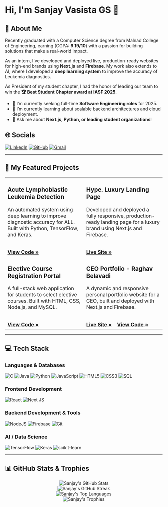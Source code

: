 # Hi, I'm Sanjay Vasista GS 👋

## 💫 About Me
Recently graduated with a Computer Science degree from Malnad College of Engineering, earning (CGPA: **9.19/10**) with a passion for building solutions that make a real-world impact.

As an intern, I've developed and deployed live, production-ready websites for high-end brands using **Next.js** and **Firebase**. My work also extends to AI, where I developed a **deep learning system** to improve the accuracy of Leukemia diagnostics.

As President of my student chapter, I had the honor of leading our team to win the **🏆 Best Student Chapter award at IASF 2025**.

- 🔭 I’m currently seeking full-time **Software Engineering roles** for 2025.
- 🌱 I’m currently learning about scalable backend architectures and cloud deployment.
- 💬 Ask me about **Next.js, Python, or leading student organizations**!

## 🌐 Socials
[![LinkedIn](https://img.shields.io/badge/LinkedIn-%230077B5.svg?style=for-the-badge&logo=linkedin&logoColor=white)](https://linkedin.com/in/sanjay-vasista-gs-2103b7229)
[![GitHub](https://img.shields.io/badge/GitHub-%23181717.svg?style=for-the-badge&logo=github&logoColor=white)](https://github.com/SanjayVasista)
[![Gmail](https://img.shields.io/badge/Gmail-%23D14836.svg?style=for-the-badge&logo=gmail&logoColor=white)](mailto:sanjayvasistags@gmail.com)

---

## 🚀 My Featured Projects

<table>
<tr>
<td width="50%">
  <h3>Acute Lymphoblastic Leukemia Detection</h3>
  <p>An automated system using deep learning to improve diagnostic accuracy for ALL. Built with Python, TensorFlow, and Keras.</p>
  <br>
  <a href="https://github.com/SanjayVasista/main-project"><strong>View Code »</strong></a>
</td>
<td width="50%">
  <h3>Hype. Luxury Landing Page</h3>
  <p>Developed and deployed a fully responsive, production-ready landing page for a luxury brand using Next.js and Firebase.</p>
  <br>
  <a href="https://hype.luxury"><strong>Live Site »</strong></a>
  <span>&nbsp;&nbsp;</span>
<!--   <a href="[PASTE_PROJECT_REPO_LINK_HERE]"><strong>View Code »</strong></a> -->
</td>
</tr>
<tr>
<td width="50%">
  <h3>Elective Course Registration Portal</h3>
  <p>A full-stack web application for students to select elective courses. Built with HTML, CSS, Node.js, and MySQL.</p>
  <br>
  <a href="https://github.com/SanjayVasista/Mini-project"><strong>View Code »</strong></a>
</td>
<td width="50%">
  <h3>CEO Portfolio - Raghav Belavadi</h3>
  <p>A dynamic and responsive personal portfolio website for a CEO, built and deployed with Next.js and Firebase.</p>
  <br>
  <a href="https://raghavbelavadi.com"><strong>Live Site »</strong></a>
  <span>&nbsp;&nbsp;</span>
  <a href="https://github.com/SanjayVasista/raaghav-page"><strong>View Code »</strong></a>
</td>
</tr>
</table>

---

## 💻 Tech Stack

### Languages & Databases
![C](https://img.shields.io/badge/c-%2300599C.svg?style=for-the-badge&logo=c&logoColor=white)
![Java](https://img.shields.io/badge/java-%23ED8B00.svg?style=for-the-badge&logo=openjdk&logoColor=white)
![Python](https://img.shields.io/badge/python-3670A0?style=for-the-badge&logo=python&logoColor=ffdd54)
![JavaScript](https://img.shields.io/badge/javascript-%23323330.svg?style=for-the-badge&logo=javascript&logoColor=%23F7DF1E)
![HTML5](https://img.shields.io/badge/html5-%23E34F26.svg?style=for-the-badge&logo=html5&logoColor=white)
![CSS3](https://img.shields.io/badge/css3-%231572B6.svg?style=for-the-badge&logo=css3&logoColor=white)
![SQL](https://img.shields.io/badge/sql-%2332668C.svg?style=for-the-badge&logo=mysql&logoColor=white)

### Frontend Development
![React](https://img.shields.io/badge/react-%2320232a.svg?style=for-the-badge&logo=react&logoColor=%2361DAFB)
![Next JS](https://img.shields.io/badge/Next-js-000000?style=for-the-badge&logo=nextdotjs&logoColor=white)

### Backend Development & Tools
![NodeJS](https://img.shields.io/badge/node.js-6DA55F?style=for-the-badge&logo=node.js&logoColor=white)
![Firebase](https://img.shields.io/badge/firebase-%23039BE5.svg?style=for-the-badge&logo=firebase)
![Git](https://img.shields.io/badge/git-%23F05033.svg?style=for-the-badge&logo=git&logoColor=white)

### AI / Data Science
![TensorFlow](https://img.shields.io/badge/TensorFlow-%23FF6F00.svg?style=for-the-badge&logo=TensorFlow&logoColor=white)
![Keras](https://img.shields.io/badge/Keras-%23D00000.svg?style=for-the-badge&logo=Keras&logoColor=white)
![scikit-learn](https://img.shields.io/badge/scikit--learn-%23F7931E.svg?style=for-the-badge&logo=scikit-learn&logoColor=white)

---

## 📊 GitHub Stats & Trophies

<p align="center">
  <img src="https://github-readme-stats.vercel.app/api?username=SanjayVasista&theme=merko&hide_border=false&include_all_commits=true&count_private=true" alt="Sanjay's GitHub Stats" />
  <br/>
  <img src="https://github-readme-streak-stats.herokuapp.com/?user=SanjayVasista&theme=merko&hide_border=false" alt="Sanjay's GitHub Streak" />
  <br/>
  <img src="https://github-readme-stats.vercel.app/api/top-langs/?username=SanjayVasista&theme=merko&hide_border=false&include_all_commits=true&count_private=true&layout=compact" alt="Sanjay's Top Languages" />
  <br/>
  <img src="https://github-profile-trophy.vercel.app/?username=SanjayVasista&theme=radical&no-frame=false&no-bg=true&margin-w=4" alt="Sanjay's Trophies" />
</p>
